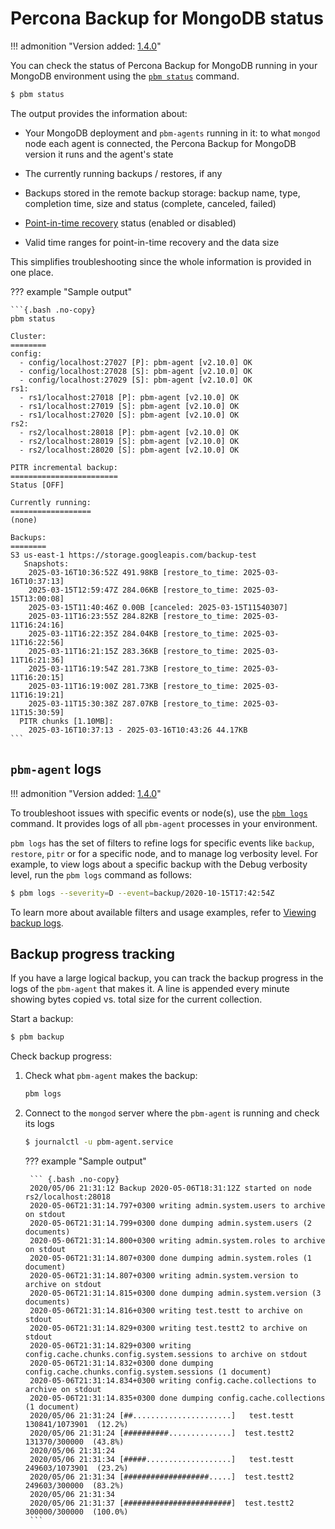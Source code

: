 # Percona Backup for MongoDB status

!!! admonition "Version added: [1.4.0](../release-notes/1.4.0.md)"

You can check the status of Percona Backup for MongoDB running in your MongoDB environment using the [`pbm status`](../reference/pbm-commands.md#pbm-status) command.

```{.bash data-prompt="$"}
$ pbm status
```

The output provides the information about:

* Your MongoDB deployment and `pbm-agents` running in it: to what `mongod` node each agent is connected, the Percona Backup for MongoDB version it runs and the agent's state

* The currently running backups / restores, if any

* Backups stored in the remote backup storage: backup name, type, completion time, size and status (complete, canceled, failed)

* [Point-in-time recovery](../features/point-in-time-recovery.md) status (enabled or disabled)

* Valid time ranges for point-in-time recovery and the data size

This simplifies troubleshooting since the whole information is provided in one place.

??? example "Sample output"

    ```{.bash .no-copy}
    pbm status    

    Cluster:
    ========
    config:
      - config/localhost:27027 [P]: pbm-agent [v2.10.0] OK
      - config/localhost:27028 [S]: pbm-agent [v2.10.0] OK
      - config/localhost:27029 [S]: pbm-agent [v2.10.0] OK
    rs1:
      - rs1/localhost:27018 [P]: pbm-agent [v2.10.0] OK
      - rs1/localhost:27019 [S]: pbm-agent [v2.10.0] OK
      - rs1/localhost:27020 [S]: pbm-agent [v2.10.0] OK
    rs2:
      - rs2/localhost:28018 [P]: pbm-agent [v2.10.0] OK
      - rs2/localhost:28019 [S]: pbm-agent [v2.10.0] OK
      - rs2/localhost:28020 [S]: pbm-agent [v2.10.0] OK    

    PITR incremental backup:
    ========================
    Status [OFF]    

    Currently running:
    ==================
    (none)    

    Backups:
    ========
    S3 us-east-1 https://storage.googleapis.com/backup-test
       Snapshots:
        2025-03-16T10:36:52Z 491.98KB [restore_to_time: 2025-03-16T10:37:13]
        2025-03-15T12:59:47Z 284.06KB [restore_to_time: 2025-03-15T13:00:08]
        2025-03-15T11:40:46Z 0.00B [canceled: 2025-03-15T11540307]
        2025-03-11T16:23:55Z 284.82KB [restore_to_time: 2025-03-11T16:24:16]
        2025-03-11T16:22:35Z 284.04KB [restore_to_time: 2025-03-11T16:22:56]
        2025-03-11T16:21:15Z 283.36KB [restore_to_time: 2025-03-11T16:21:36]
        2025-03-11T16:19:54Z 281.73KB [restore_to_time: 2025-03-11T16:20:15]
        2025-03-11T16:19:00Z 281.73KB [restore_to_time: 2025-03-11T16:19:21]
        2025-03-11T15:30:38Z 287.07KB [restore_to_time: 2025-03-11T15:30:59]
      PITR chunks [1.10MB]:
        2025-03-16T10:37:13 - 2025-03-16T10:43:26 44.17KB
    ```

## `pbm-agent` logs

!!! admonition "Version added: [1.4.0](../release-notes/1.4.0.md)"

To troubleshoot issues with specific events or node(s), use the [`pbm logs`](../reference/pbm-commands.md#pbm-logs) command.  It provides logs of all `pbm-agent` processes in your environment. 

`pbm logs` has the set of filters to refine logs for specific events like `backup`, `restore`, `pitr` or for a specific node, and to manage log verbosity level. For example, to view logs about a specific backup with the Debug verbosity level, run the `pbm logs` command as follows:

```{.bash data-prompt="$"}
$ pbm logs --severity=D --event=backup/2020-10-15T17:42:54Z
```

To learn more about available filters and usage examples, refer to [Viewing backup logs](../usage/logs.md).

## Backup progress tracking

If you have a large logical backup, you can track the backup progress in the logs of the `pbm-agent` that makes it. A line is appended every minute showing bytes copied vs. total size for the current collection.

Start a backup:

```{.bash data-prompt="$"}
$ pbm backup
```

Check backup progress:

1. Check what `pbm-agent` makes the backup:

    ```{.bash data-prompt="$"}
    pbm logs
    ```

2. Connect to the `mongod` server where the `pbm-agent` is running and check its logs

    ```{.bash data-prompt="$"}
    $ journalctl -u pbm-agent.service
    ```

    ??? example "Sample output"

        ``` {.bash .no-copy}
        2020/05/06 21:31:12 Backup 2020-05-06T18:31:12Z started on node rs2/localhost:28018
        2020-05-06T21:31:14.797+0300 writing admin.system.users to archive on stdout
        2020-05-06T21:31:14.799+0300 done dumping admin.system.users (2 documents)
        2020-05-06T21:31:14.800+0300 writing admin.system.roles to archive on stdout
        2020-05-06T21:31:14.807+0300 done dumping admin.system.roles (1 document)
        2020-05-06T21:31:14.807+0300 writing admin.system.version to archive on stdout
        2020-05-06T21:31:14.815+0300 done dumping admin.system.version (3 documents)
        2020-05-06T21:31:14.816+0300 writing test.testt to archive on stdout
        2020-05-06T21:31:14.829+0300 writing test.testt2 to archive on stdout
        2020-05-06T21:31:14.829+0300 writing config.cache.chunks.config.system.sessions to archive on stdout
        2020-05-06T21:31:14.832+0300 done dumping config.cache.chunks.config.system.sessions (1 document)
        2020-05-06T21:31:14.834+0300 writing config.cache.collections to archive on stdout
        2020-05-06T21:31:14.835+0300 done dumping config.cache.collections (1 document)
        2020/05/06 21:31:24 [##......................]   test.testt  130841/1073901  (12.2%)
        2020/05/06 21:31:24 [##########..............]  test.testt2   131370/300000  (43.8%)
        2020/05/06 21:31:24
        2020/05/06 21:31:34 [#####...................]   test.testt  249603/1073901  (23.2%)
        2020/05/06 21:31:34 [###################.....]  test.testt2   249603/300000  (83.2%)
        2020/05/06 21:31:34
        2020/05/06 21:31:37 [########################]  test.testt2  300000/300000  (100.0%)
        ```

